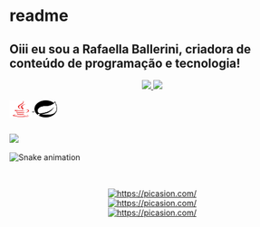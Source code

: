 # readme
## Oiii eu sou a Rafaella Ballerini, criadora de conteúdo de programação e tecnologia!
<div align="center">
  <a href="https://github.com/macedo01">
  <img height="180em" src="https://github-readme-stats.vercel.app/api?username=macedo01&show_icons=true&theme=dracula&include_all_commits=true&count_private=true"/>
  <img height="180em" src="https://github-readme-stats.vercel.app/api/top-langs/?username=macedo01&layout=compact&langs_count=7&theme=dracula"/>
</div>
<div style="display: inline_block"><br>
  <img align="center" alt="Macedo-Java-Icon" height="30" width="40" src="https://raw.githubusercontent.com/devicons/devicon/master/icons/java/java-plain.svg">
  <img align="center" alt="Macedo-Spring-Icon" height="30" width="40" src="https://raw.githubusercontent.com/devicons/devicon/master/icons/spring/spring-plain.svg">
</div>
  
  ##
 
<div> 
  <a href="https://www.linkedin.com/in/macedooo/" target="_blank"><img src="https://img.shields.io/badge/-LinkedIn-%230077B5?style=for-the-badge&logo=linkedin&logoColor=white" target="_blank"></a> 
 
  ![Snake animation](https://github.com/macedo01/macedo01/blob/output/github-contribution-grid-snake.svg)
 ##
  <div align="center"><br>
  <a href="https://picasion.com/"><img src="https://i.picasion.com/pic92/76ac2b13382384ebfdd2877e4ae493f0.gif" width="300" height="300" border="0" alt="https://picasion.com/" /></a><br /><a href="https://picasion.com/"></a>
<a href="https://picasion.com/"><img src="https://i.picasion.com/pic92/3e2dd7a5ecd14e720c243b216d3f200b.gif" width="300" height="300" border="0" alt="https://picasion.com/" /></a><br /><a href="https://picasion.com/"></a>
    <a href="https://picasion.com/"><img src="https://i.picasion.com/pic92/5a747d1a062c675402348673fa93743e.gif" width="300" height="372" border="0" alt="https://picasion.com/" /></a><br /><a href="https://picasion.com/"></a>
  </div>
</div>
